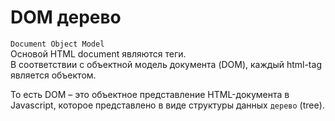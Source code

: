 # DOM дерево
`Document Object Model`  
Основой HTML document являются теги.  
В соответствии с объектной модель документа (DOM), каждый html-tag является объектом. 

То есть DOM – это объектное представление HTML-документа в Javascript, которое представлено в виде структуры данных `дерево` (tree).  
